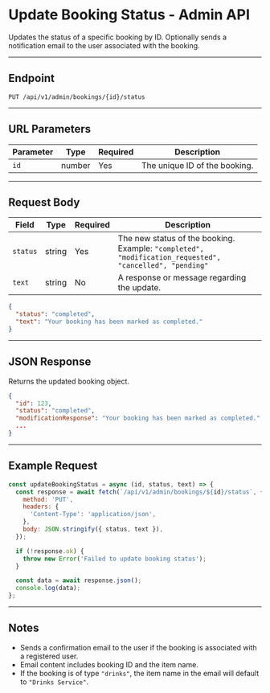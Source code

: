 # Update Booking Status - Admin API

Updates the status of a specific booking by ID. Optionally sends a notification email to the user associated with the booking.

---

## Endpoint

```
PUT /api/v1/admin/bookings/{id}/status
```

---

## URL Parameters

| Parameter | Type   | Required | Description                   |
| --------- | ------ | -------- | ----------------------------- |
| `id`      | number | Yes      | The unique ID of the booking. |

---

## Request Body

| Field    | Type   | Required | Description                                                                                             |
| -------- | ------ | -------- | ------------------------------------------------------------------------------------------------------- |
| `status` | string | Yes      | The new status of the booking. Example: `"completed", "modification_requested", "cancelled", "pending"` |
| `text`   | string | No       | A response or message regarding the update.                                                             |

```json
{
  "status": "completed",
  "text": "Your booking has been marked as completed."
}
```

---

## JSON Response

Returns the updated booking object.

```json
{
  "id": 123,
  "status": "completed",
  "modificationResponse": "Your booking has been marked as completed.",
  ...
}
```

---

## Example Request

```js
const updateBookingStatus = async (id, status, text) => {
  const response = await fetch(`/api/v1/admin/bookings/${id}/status`, {
    method: 'PUT',
    headers: {
      'Content-Type': 'application/json',
    },
    body: JSON.stringify({ status, text }),
  });

  if (!response.ok) {
    throw new Error('Failed to update booking status');
  }

  const data = await response.json();
  console.log(data);
};
```

---

## Notes

- Sends a confirmation email to the user if the booking is associated with a registered user.
- Email content includes booking ID and the item name.
- If the booking is of type `"drinks"`, the item name in the email will default to `"Drinks Service"`.
